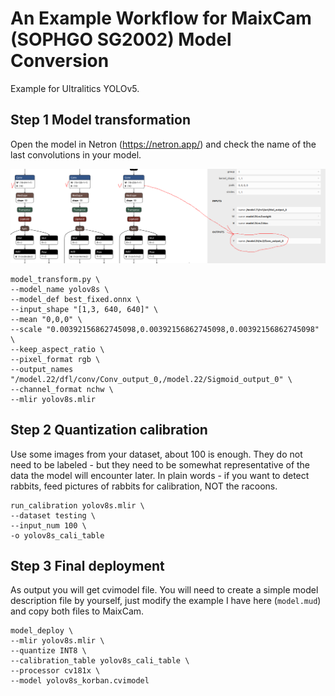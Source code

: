 # An Example Workflow for MaixCam (SOPHGO SG2002) Model Conversion

Example for Ultralitics YOLOv5.

## Step 1 Model transformation

Open the model in Netron (https://netron.app/) and check the name of the last convolutions in your model.

![Where to cut](assets/where-to-cut.png)

```
model_transform.py \
--model_name yolov8s \
--model_def best_fixed.onnx \
--input_shape "[1,3, 640, 640]" \
--mean "0,0,0" \
--scale "0.00392156862745098,0.00392156862745098,0.00392156862745098" \
--keep_aspect_ratio \
--pixel_format rgb \
--output_names "/model.22/dfl/conv/Conv_output_0,/model.22/Sigmoid_output_0" \
--channel_format nchw \
--mlir yolov8s.mlir
```


## Step 2 Quantization calibration

Use some images from your dataset, about 100 is enough. They do not need to be labeled - but they need to be somewhat representative of the data the model will encounter later. In plain words - if you want to detect rabbits, feed pictures of rabbits for calibration, NOT the racoons.

```
run_calibration yolov8s.mlir \
--dataset testing \
--input_num 100 \
-o yolov8s_cali_table
```

## Step 3 Final deployment

As output you will get cvimodel file. You will need to create a simple model description file by yourself, just modify the example I have here (`model.mud`) and copy both files to MaixCam.

```
model_deploy \
--mlir yolov8s.mlir \
--quantize INT8 \
--calibration_table yolov8s_cali_table \
--processor cv181x \
--model yolov8s_korban.cvimodel
```